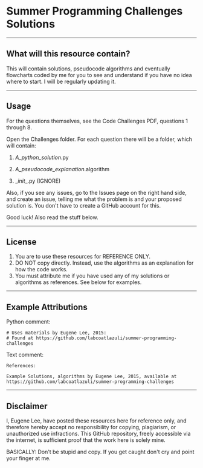 # Summer Programming Challenges Solutions

----
## What will this resource contain?
This will contain solutions, pseudocode algorithms and eventually flowcharts coded by me for you to see and understand if you have no idea where to start. I will be regularly updating it.

----
## Usage
For the questions themselves, see the Code Challenges PDF, questions 1 through 8.

Open the Challenges folder. For each question there will be a folder, which will contain:

1. *A_python_solution*.py

2. *A\_pseudocode_explanation*.algorithm
3. \__init__.py (IGNORE)

Also, if you see any issues, go to the Issues page on the right hand side, and create an issue, telling me what the problem is and your proposed solution is. You don't have to create a GitHub account for this.

Good luck! Also read the stuff below.

----
## License

1. You are to use these resources for REFERENCE ONLY.
2. DO NOT copy directly. Instead, use the algorithms as an explanation for how the code works.
3. You must attribute me if you have used any of my solutions or algorithms as references. See below for examples.

----
## Example Attributions

Python comment:

    # Uses materials by Eugene Lee, 2015:
    # Found at https://github.com/labcoatlazuli/summer-programming-challenges

Text comment:
    
    References:
    
    Example Solutions, algorithms by Eugene Lee, 2015, available at https://github.com/labcoatlazuli/summer-programming-challenges

----
## Disclaimer

I, Eugene Lee, have posted these resources here for reference only, and therefore hereby accept no responsibility for copying, plagiarism, or unauthorized use infractions. This GitHub repository, freely accessible via the internet, is sufficient proof that the work here is solely mine.

BASICALLY: Don't be stupid and copy. If you get caught don't cry and point your finger at me.
